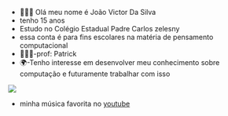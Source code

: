 - 🙋🏻‍♂️ Olá meu nome é João Victor Da Silva
- tenho 15 anos 
- Estudo no Colégio Estadual Padre Carlos zelesny 
- essa conta é para fins escolares na matéria de pensamento computacional 
- 👨🏻‍⚕️-prof: Patrick 
- 🌍-Tenho interesse em desenvolver meu conhecimento sobre computação e futuramente trabalhar com isso 

![](https://media-manager.noticiasaominuto.com.br/1280/naom_6295c57dc40f1.jpg)
- minha música favorita no [youtube](https://www.youtube.com/watch?v=lKNdzn_VL0k)

